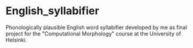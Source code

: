 # English_syllabifier
Phonologically plausible English word syllabifier developed by me as final project for the "Computational Morphology" course at the University of Helsinki. 
